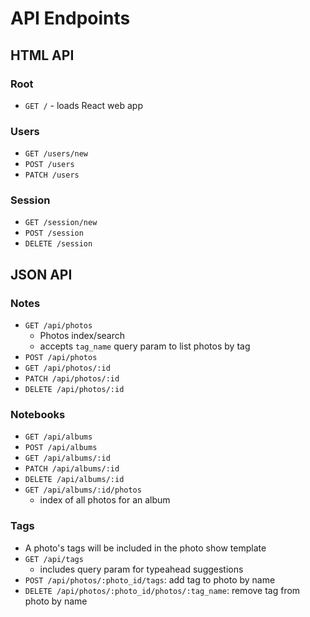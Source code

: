 # API Endpoints

## HTML API

### Root

- `GET /` - loads React web app

### Users

- `GET /users/new`
- `POST /users`
- `PATCH /users`

### Session

- `GET /session/new`
- `POST /session`
- `DELETE /session`

## JSON API

### Notes

- `GET /api/photos`
  - Photos index/search
  - accepts `tag_name` query param to list photos by tag
- `POST /api/photos`
- `GET /api/photos/:id`
- `PATCH /api/photos/:id`
- `DELETE /api/photos/:id`

### Notebooks

- `GET /api/albums`
- `POST /api/albums`
- `GET /api/albums/:id`
- `PATCH /api/albums/:id`
- `DELETE /api/albums/:id`
- `GET /api/albums/:id/photos`
  - index of all photos for an album

### Tags

- A photo's tags will be included in the photo show template
- `GET /api/tags`
  - includes query param for typeahead suggestions
- `POST /api/photos/:photo_id/tags`: add tag to photo by name
- `DELETE /api/photos/:photo_id/photos/:tag_name`: remove tag from photo by
  name
